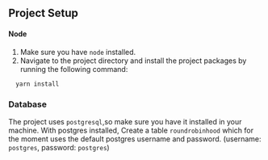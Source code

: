 ## Project Setup
#### Node
1. Make sure you have `node` installed.
2. Navigate to the project directory and install the project packages by running the following command:
```
  yarn install
```

### Database
The project uses `postgresql`,so make sure you have it installed in your machine.
With postgres installed, Create a table `roundrobinhood` which for the moment uses the default postgres username and password. (username: `postgres`, password: `postgres`)
